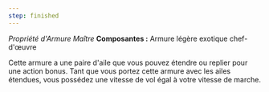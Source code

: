 ```yaml
---
step: finished
---
```

_Propriété d'Armure Maître_
__Composantes :__ Armure légère exotique chef-d'œuvre

Cette armure a une paire d'aile que vous pouvez étendre ou replier pour une action bonus. Tant que vous portez cette armure avec les ailes étendues, vous possédez une vitesse de vol égal à votre vitesse de marche.